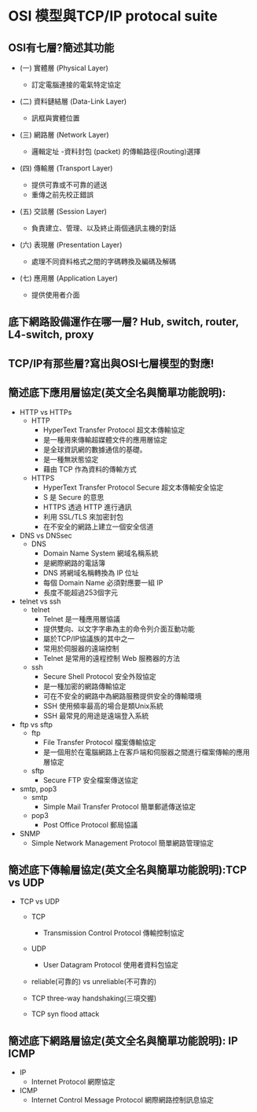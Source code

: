 
# OSI 模型與TCP/IP protocal suite
## OSI有七層?簡述其功能
- (一) 實體層 (Physical Layer)
  - 訂定電腦連接的電氣特定協定

- (二) 資料鏈結層 (Data-Link Layer)
  - 訊框與實體位置 
- (三) 網路層 (Network Layer)
  - 邏輯定址
  -資料封包 (packet) 的傳輸路徑(Routing)選擇
- (四) 傳輸層 (Transport Layer)
  - 提供可靠或不可靠的遞送
  - 重傳之前先校正錯誤
- (五) 交談層 (Session Layer)
  - 負責建立、管理、以及終止兩個通訊主機的對話
- (六) 表現層 (Presentation Layer)
  - 處理不同資料格式之間的字碼轉換及編碼及解碼
- (七) 應用層 (Application Layer)
  - 提供使用者介面
## 底下網路設備運作在哪一層? Hub, switch, router, L4-switch, proxy
## TCP/IP有那些層?寫出與OSI七層模型的對應!

## 簡述底下應用層協定(英文全名與簡單功能說明):
- HTTP vs HTTPs
  - HTTP
    - HyperText Transfer Protocol 超文本傳輸協定
    - 是一種用來傳輸超媒體文件的應用層協定
    - 是全球資訊網的數據通信的基礎。
    - 是一種無狀態協定
    - 藉由 TCP 作為資料的傳輸方式
  - HTTPS
    - HyperText Transfer Protocol Secure 超文本傳輸安全協定
    - S 是 Secure 的意思
    - HTTPS 透過 HTTP 進行通訊
    - 利用 SSL/TLS 來加密封包
    - 在不安全的網路上建立一個安全信道
- DNS vs DNSsec
  - DNS
    - Domain Name System 網域名稱系統
    - 是網際網路的電話簿
    - DNS 將網域名稱轉換為 IP 位址
    - 每個 Domain Name 必須對應要一組 IP
    - 長度不能超過253個字元
- telnet vs ssh
  - telnet
    - Telnet 是一種應用層協議 
    - 提供雙向、以文字字串為主的命令列介面互動功能
    - 屬於TCP/IP協議族的其中之一
    - 常用於伺服器的遠端控制
    - Telnet 是常用的遠程控制 Web 服務器的方法
  - ssh
    - Secure Shell Protocol 安全外殼協定
    - 是一種加密的網路傳輸協定
    - 可在不安全的網路中為網路服務提供安全的傳輸環境
    - SSH 使用頻率最高的場合是類Unix系統 
    - SSH 最常見的用途是遠端登入系統
- ftp vs sftp
  - ftp
    - File Transfer Protocol 檔案傳輸協定
    - 是一個用於在電腦網路上在客戶端和伺服器之間進行檔案傳輸的應用層協定 
  - sftp 
    - Secure FTP 安全檔案傳送協定 
- smtp, pop3
  - smtp
    - Simple Mail Transfer Protocol 簡單郵遞傳送協定 
  - pop3 
    - Post Office Protocol 郵局協議 
- SNMP
    - Simple Network Management Protocol 簡單網路管理協定

## 簡述底下傳輸層協定(英文全名與簡單功能說明):TCP vs UDP
- TCP vs UDP
  - TCP
    - Transmission Control Protocol 傳輸控制協定
  - UDP
    - User Datagram Protocol 使用者資料包協定
  
  
  - reliable(可靠的) vs unreliable(不可靠的)
  - TCP three-way handshaking(三項交握)  
  - TCP syn flood attack

## 簡述底下網路層協定(英文全名與簡單功能說明): IP   ICMP
- IP
  - Internet Protocol 網際協定
- ICMP
  - Internet Control Message Protocol 網際網路控制訊息協定
